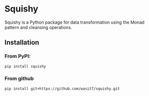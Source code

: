 # Squishy

Squishy is a Python package for data transformation using the Monad pattern and cleansing operations.

## Installation

### From PyPI:

```bash
pip install squishy
```

### From github
```bash
pip install git+https://github.com/wasit7/squishy.git
```
